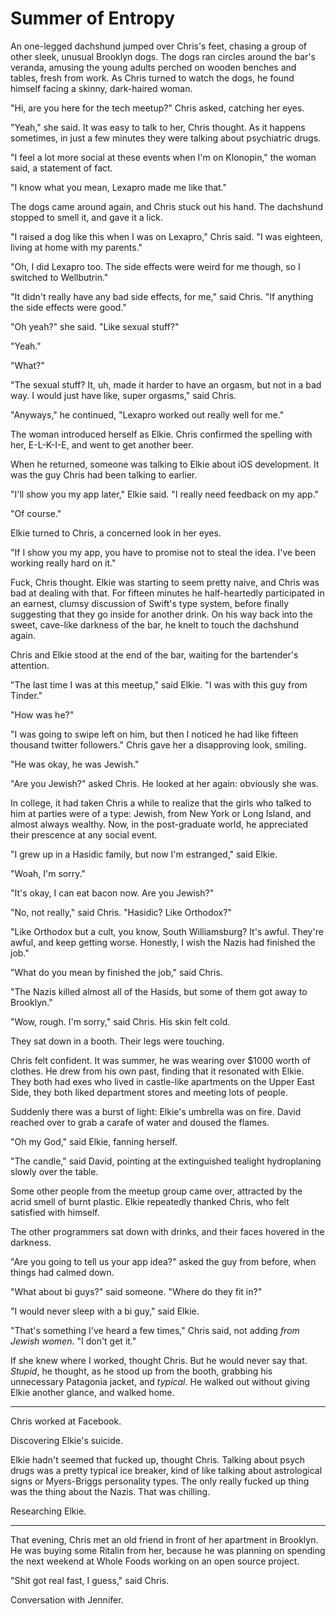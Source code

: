 # Summer of Entropy

An one-legged dachshund jumped over Chris's feet, chasing a group of other
sleek, unusual Brooklyn dogs.  The dogs ran circles around the bar's veranda,
amusing the young adults perched on wooden benches and tables, fresh from work.
As Chris turned to watch the dogs, he found himself facing a skinny,
dark-haired woman.

"Hi, are you here for the tech meetup?" Chris asked, catching her eyes.

"Yeah," she said.  It was easy to talk to her, Chris thought.  As it happens
sometimes, in just a few minutes they were talking about psychiatric drugs.  

"I feel a lot more social at these events when I'm on Klonopin," the woman said,
a statement of fact.

"I know what you mean, Lexapro made me like that."

The dogs came around again, and Chris stuck out his hand.  The dachshund stopped
to smell it, and gave it a lick.

"I raised a dog like this when I was on Lexapro," Chris said.  "I was eighteen,
living at home with my parents."

"Oh, I did Lexapro too.  The side effects were weird for me though, so I
switched to Wellbutrin."

"It didn't really have any bad side effects, for me," said Chris.  "If anything
the side effects were good."

"Oh yeah?" she said.  "Like sexual stuff?"

"Yeah."

"What?"

"The sexual stuff?  It, uh, made it harder to have an orgasm, but not in a bad
way.  I would just have like, super orgasms," said Chris.

"Anyways," he continued,  "Lexapro worked out really well for me."

The woman introduced herself as Elkie.  Chris confirmed the spelling with her,
E-L-K-I-E, and went to get another beer. 

When he returned, someone was talking to Elkie about iOS development.  It was
the guy Chris had been talking to earlier. 

"I'll show you my app later," Elkie said.  "I really need feedback on my app."

"Of course."

Elkie turned to Chris, a concerned look in her eyes.

"If I show you my app, you have to promise not to steal the idea.  I've been
working really hard on it." 

Fuck, Chris thought.  Elkie was starting to seem pretty naive, and Chris was
bad at dealing with that.  For fifteen minutes he half-heartedly participated in
an earnest, clumsy discussion of Swift's type system, before finally suggesting
that they go inside for another drink.  On his way back into the sweet,
cave-like darkness of the bar, he knelt to touch the dachshund again.

Chris and Elkie stood at the end of the bar, waiting for the bartender's
attention.  

"The last time I was at this meetup," said Elkie.  "I was with this guy from
Tinder."

"How was he?"

"I was going to swipe left on him, but then I noticed he had like fifteen
thousand twitter followers."  Chris gave her a disapproving look, smiling.

"He was okay, he was Jewish."

"Are you Jewish?" asked Chris.  He looked at her again: obviously she was.  

In college, it had taken Chris a while to realize that the girls who talked to
him at parties were of a type: Jewish, from New York or Long Island, and almost
always wealthy.  Now, in the post-graduate world, he appreciated their prescence
at any social event.

"I grew up in a Hasidic family, but now I'm estranged," said Elkie. 

"Woah, I'm sorry." 

"It's okay, I can eat bacon now.  Are you Jewish?"

"No, not really," said Chris.  "Hasidic?  Like Orthodox?"

"Like Orthodox but a cult, you know, South Williamsburg?  It's awful.  They're
awful, and keep getting worse.  Honestly, I wish the Nazis had finished the
job."

"What do you mean by finished the job," said Chris.

"The Nazis killed almost all of the Hasids, but some of them got away to
Brooklyn."

"Wow, rough.  I'm sorry," said Chris.  His skin felt cold.

They sat down in a booth.  Their legs were touching.

Chris felt confident.  It was summer, he was wearing over $1000 worth of
clothes.   He drew from his own past, finding that it resonated with Elkie.
They both had exes who lived in castle-like apartments on the Upper East Side,
they both liked department stores and meeting lots of people.  

Suddenly there was a burst of light: Elkie's umbrella was on fire.  David
reached over to grab a carafe of water and doused the flames.

"Oh my God," said Elkie, fanning herself. 

"The candle," said David, pointing at the extinguished tealight hydroplaning
slowly over the table.

Some other people from the meetup group came over, attracted by the acrid smell
of burnt plastic.  Elkie repeatedly thanked Chris, who felt satisfied with
himself.

The other programmers sat down with drinks, and their faces hovered in the
darkness.

"Are you going to tell us your app idea?" asked the guy from before, when things
had calmed down.

"What about bi guys?" said someone.  "Where do they fit in?"

"I would never sleep with a bi guy," said Elkie.

"That's something I've heard a few times," Chris said, not adding *from Jewish
women*.  "I don't get it."

If she knew where I worked, thought Chris.  But he would never say that.
*Stupid*, he thought, as he stood up from the booth, grabbing his unnecessary
Patagonia jacket, and *typical*.  He walked out without giving Elkie another
glance, and walked home.

<hr>

Chris worked at Facebook.

Discovering Elkie's suicide.

Elkie hadn't seemed that fucked up, thought Chris.  Talking about psych drugs
was a pretty typical ice breaker, kind of like talking about astrological signs
or Myers-Briggs personality types.  The only really fucked up thing was the
thing about the Nazis.  That was chilling.

Researching Elkie.

<hr>

That evening, Chris met an old friend in front of her apartment in Brooklyn.  He
was buying some Ritalin from her, because he was planning on spending the next
weekend at Whole Foods working on an open source project.

"Shit got real fast, I guess," said Chris.

Conversation with Jennifer.

